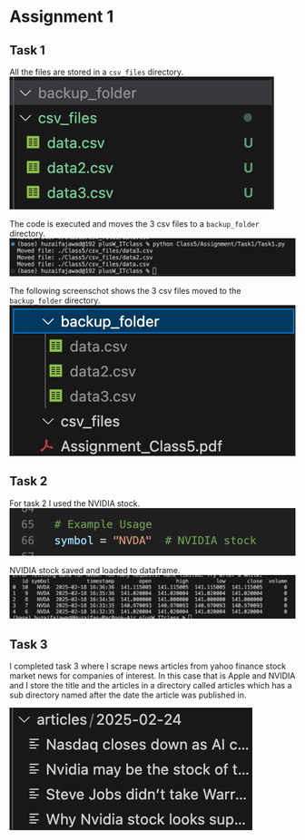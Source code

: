 # Assignment 1
## Task 1

All the files are stored in a `csv_files` directory. 
![alt text](Assets/image.png)

The code is executed and moves the 3 csv files to a `backup_folder` directory.
![alt text](Assets/executed_code1.png)

The following screenschot shows the 3 csv files moved to the `backup_folder` directory.
![alt text](Assets/image-1.png)

## Task 2

For task 2 I used the NVIDIA stock.
![alt text](Assets/Task2StockName.png)

NVIDIA stock saved and loaded to dataframe. 
![alt text](image.png)


## Task 3

I completed task 3 where I scrape news articles from yahoo finance stock market news for companies of interest. In this case that is Apple and NVIDIA and I store the title and the articles in a directory called articles which has a sub directory named after the date the article was published in.

![alt text](Assets/image3.png)